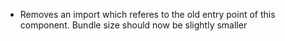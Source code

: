 - Removes an import which referes to the old entry point of this component. Bundle size should now be slightly smaller